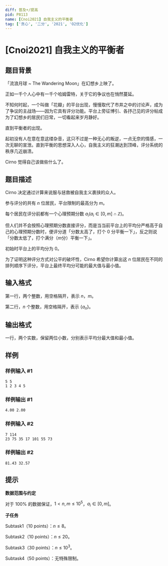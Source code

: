 ```yaml
---
diff: 普及+/提高
pid: P8113
name: [Cnoi2021] 自我主义的平衡者
tag: ['贪心', '二分', '2021', 'O2优化']
---
```

# [Cnoi2021] 自我主义的平衡者
## 题目背景

「流浪月球 ~ The Wandering Moon」在幻想乡上映了。

正如一千个人心中有一千个哈姆雷特，关于它的争议也在悄然蔓延。

不知何时起，一个叫做「花瓣」的平台出现，慢慢取代了市井之中的讨论声，成为了争议的主战场——因为它具有评分功能。平台上旁征博引、各抒己见的评分帖成为了幻想乡的居民们日常，一切看起来岁月静好。

直到平衡者的出现。

起初没有人在意在意这缕杂音，这只不过是一种无心的叛逆，一点无奈的情感，一次无聊的宣泄。直到平衡的思想深入人心，自我主义的狂潮达到顶峰，评分系统的秩序几近崩溃。

Cirno 觉得自己该做些什么了。
## 题目描述

Cirno 决定通过计算来说服与拯救被自我主义裹挟的众人。

参与评分的共有 $n$ 位居民，平台限制的最高分为 $m$。

每个居民在评分前都有一个心理预期分数 $a_i(a_i\in[0,m]\cap\mathbb{Z})$。

但人们并不会按照心理预期分数直接评分，而是当当前平台上的平均分严格高于自己的心理预期分数时，便评分道「分数太高了，打个 $0$ 分平衡一下」，反之则说「分数太低了，打个满分（$m$分）平衡一下」。

初始时平台上的平均分为 $0$。

为了证明这种评分方式对公平的破坏性，Cirno 希望你计算出这 $n$ 位居民在不同的排列顺序下评分，平台上最终平均分可能的最大值与最小值。
## 输入格式

第一行，两个整数，用空格隔开，表示 $n$，$m$。

第二行，$n$ 个整数，用空格隔开，表示 $\{a_n\}$。
## 输出格式

一行，两个实数，保留两位小数，分别表示平均分最大值和最小值。
## 样例

### 样例输入 #1
```
5 5
1 2 3 4 5
```
### 样例输出 #1
```
4.00 2.00
```
### 样例输入 #2
```
7 114
23 75 35 17 101 55 73
```
### 样例输出 #2
```
81.43 32.57
```
## 提示

**数据范围与约定**

对于 $100\%$ 的数据保证，$1 < n,m\le 10^5$，$a_i \in [0,m]$。

**子任务**

Subtask1（10 points）：$n \le 8$。

Subtask2（10 points）：$n \le 20$。

Subtask3（30 points）：$n \le 10^3$。

Subtask4（50 points）：无特殊限制。
